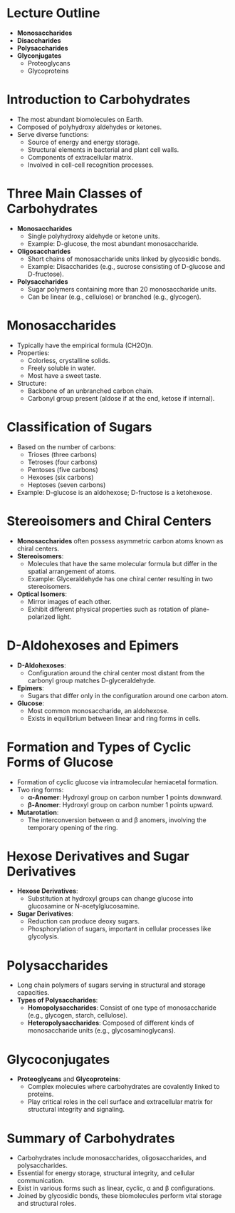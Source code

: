 # Lecture Outline
- **Monosaccharides**
- **Disaccharides**
- **Polysaccharides**
- **Glyconjugates**
  - Proteoglycans
  - Glycoproteins

# Introduction to Carbohydrates
- The most abundant biomolecules on Earth.
- Composed of polyhydroxy aldehydes or ketones.
- Serve diverse functions:
  - Source of energy and energy storage.
  - Structural elements in bacterial and plant cell walls.
  - Components of extracellular matrix.
  - Involved in cell-cell recognition processes.

# Three Main Classes of Carbohydrates
- **Monosaccharides**
  - Single polyhydroxy aldehyde or ketone units.
  - Example: D-glucose, the most abundant monosaccharide.
- **Oligosaccharides**
  - Short chains of monosaccharide units linked by glycosidic bonds.
  - Example: Disaccharides (e.g., sucrose consisting of D-glucose and D-fructose).
- **Polysaccharides**
  - Sugar polymers containing more than 20 monosaccharide units.
  - Can be linear (e.g., cellulose) or branched (e.g., glycogen).

# Monosaccharides
- Typically have the empirical formula (CH2O)n.
- Properties:
  - Colorless, crystalline solids.
  - Freely soluble in water.
  - Most have a sweet taste.
- Structure:
  - Backbone of an unbranched carbon chain.
  - Carbonyl group present (aldose if at the end, ketose if internal).

# Classification of Sugars
- Based on the number of carbons:
  - Trioses (three carbons)
  - Tetroses (four carbons)
  - Pentoses (five carbons)
  - Hexoses (six carbons)
  - Heptoses (seven carbons)
- Example: D-glucose is an aldohexose; D-fructose is a ketohexose.

# Stereoisomers and Chiral Centers
- **Monosaccharides** often possess asymmetric carbon atoms known as chiral centers.
- **Stereoisomers**:
  - Molecules that have the same molecular formula but differ in the spatial arrangement of atoms.
  - Example: Glyceraldehyde has one chiral center resulting in two stereoisomers.
- **Optical Isomers**:
  - Mirror images of each other.
  - Exhibit different physical properties such as rotation of plane-polarized light.

# D-Aldohexoses and Epimers
- **D-Aldohexoses**:
  - Configuration around the chiral center most distant from the carbonyl group matches D-glyceraldehyde.
- **Epimers**:
  - Sugars that differ only in the configuration around one carbon atom.
- **Glucose**:
  - Most common monosaccharide, an aldohexose.
  - Exists in equilibrium between linear and ring forms in cells.

# Formation and Types of Cyclic Forms of Glucose
- Formation of cyclic glucose via intramolecular hemiacetal formation.
- Two ring forms:
  - **α-Anomer**: Hydroxyl group on carbon number 1 points downward.
  - **β-Anomer**: Hydroxyl group on carbon number 1 points upward.
- **Mutarotation**:
  - The interconversion between α and β anomers, involving the temporary opening of the ring.

# Hexose Derivatives and Sugar Derivatives
- **Hexose Derivatives**:
  - Substitution at hydroxyl groups can change glucose into glucosamine or N-acetylglucosamine.
- **Sugar Derivatives**:
  - Reduction can produce deoxy sugars.
  - Phosphorylation of sugars, important in cellular processes like glycolysis.

# Polysaccharides
- Long chain polymers of sugars serving in structural and storage capacities.
- **Types of Polysaccharides**:
  - **Homopolysaccharides**: Consist of one type of monosaccharide (e.g., glycogen, starch, cellulose).
  - **Heteropolysaccharides**: Composed of different kinds of monosaccharide units (e.g., glycosaminoglycans).

# Glycoconjugates
- **Proteoglycans** and **Glycoproteins**:
  - Complex molecules where carbohydrates are covalently linked to proteins.
  - Play critical roles in the cell surface and extracellular matrix for structural integrity and signaling.

# Summary of Carbohydrates
- Carbohydrates include monosaccharides, oligosaccharides, and polysaccharides.
- Essential for energy storage, structural integrity, and cellular communication.
- Exist in various forms such as linear, cyclic, α and β configurations.
- Joined by glycosidic bonds, these biomolecules perform vital storage and structural roles.

